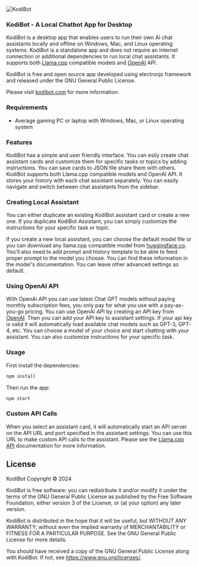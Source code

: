 ![KodiBot](https://kodibot.com/assets/images/screenshot-7789f673756b43b7bfb8af5c207600ec.png)

### KodiBot - A Local Chatbot App for Desktop

KodiBot is a desktop app that enables users to run their own AI chat assistants locally and offline on Windows, Mac, and Linux operating systems. KodiBot is a standalone app and does not require an internet connection or additional dependencies to run local chat assistants. It supports both [Llama.cpp](https://github.com/ggerganov/llama.cpp) compatible models and [OpenAI](https://openai.com/) API. 

KodiBot is free and open source app developed using electronjs framework and released under the GNU General Public License.

Please visit [kodibot.com](https://kodibot.com) for more information.

### Requirements

- Average gaming PC or laptop with Windows, Mac, or Linux operating system

### Features

KodiBot has a simple and user friendly interface. You can esily create chat assistant cards and customize them for specific tasks or topics by adding instructions. You can save cards to JSON file share them with others. KodiBot supports both Llama.cpp compatible models and OpenAI API. It stores your history with each chat assistant separately. You can easily navigate and switch between chat assistants from the sidebar.

### Creating Local Assistant

You can either duplicate an existing KodiBot assistant card or create a new one. If you duplicate KodiBot Assistant, you can simply customize the instructions for your specific task or topic. 

If you create a new local assistant, you can choose the default model file or you can download any llama.cpp compatible model from [huggingface.co](https://huggingface.co). You'll also need to add prompt and history template to be able to feed proper prompt to the model you choose. You can find these information in the model's documentation. You can leave other advanced settings as default.

### Using OpenAI API

With OpenAi API you can use latest Chat GPT models without paying monthly subscription fees, you only pay for what you use with a pay-as-you-go pricing. You can use OpenAI API by creating an API key from [OpenAI](https://openai.com/). Then you can add your API key to assistant settings. If your api key is valid it will automatically load available chat models such as GPT-3, GPT-4, etc. You can choose a model of your choice and start chatting with your assistant. You can also customize instructions for your specific task. 

### Usage

First install the dependencies:

```bash
npm install
```

Then run the app:

```bash
npm start
```

### Custom API Calls

When you select an assistant card, it will automatically start an API server on the API URL and port specified in the assistant settings. You can use this URL to make custom API calls to the assistant. Please see the [Llama.cpp API](https://github.com/ggerganov/llama.cpp/tree/master/examples/server) documentation for more information.

## License

KodiBot Copyright © 2024

KodiBot is free software: you can redistribute it and/or modify
it under the terms of the GNU General Public License as published by
the Free Software Foundation, either version 3 of the License, or
(at your option) any later version.

KodiBot is distributed in the hope that it will be useful,
but WITHOUT ANY WARRANTY; without even the implied warranty of
MERCHANTABILITY or FITNESS FOR A PARTICULAR PURPOSE.  See the
GNU General Public License for more details.

You should have received a copy of the GNU General Public License
along with KodiBot. If not, see <https://www.gnu.org/licenses/>.